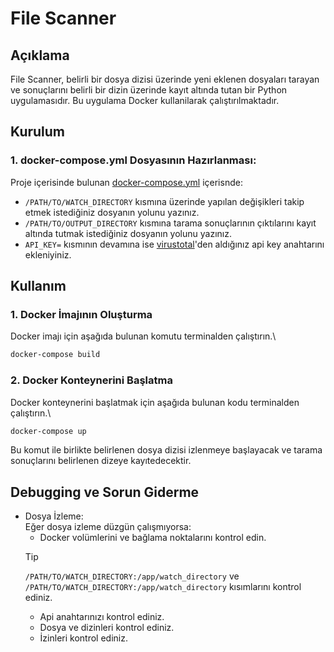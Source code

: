 # File Scanner
## Açıklama
File Scanner, belirli bir dosya dizisi üzerinde yeni eklenen dosyaları tarayan ve sonuçlarını belirli bir dizin üzerinde kayıt
altında tutan bir Python uygulamasıdır. Bu uygulama Docker kullanilarak çalıştırılmaktadır.
## Kurulum
### 1. docker-compose.yml Dosyasının Hazırlanması:
Proje içerisinde bulunan [docker-compose.yml](docker-compose.yml) içerisnde:
- `/PATH/TO/WATCH_DIRECTORY` kısmına üzerinde yapılan değişikleri takip etmek istediğiniz dosyanın yolunu yazınız.
- `/PATH/TO/OUTPUT_DIRECTORY` kısmına tarama sonuçlarının çıktılarını kayıt altında tutmak istediğiniz dosyanın yolunu yazınız.
- `API_KEY=` kısmının devamına ise [virustotal](https://www.virustotal.com/)'den aldığınız api key anahtarını ekleniyiniz.
## Kullanım
### 1. Docker İmajının Oluşturma
Docker imajı için aşağıda bulunan komutu terminalden çalıştırın.\
```sh 
docker-compose build
```
### 2. Docker Konteynerini Başlatma
Docker konteynerini başlatmak için aşağıda bulunan kodu terminalden çalıştırın.\
```sh 
docker-compose up
```
Bu komut ile birlikte belirlenen dosya dizisi izlenmeye başlayacak ve tarama sonuçlarını belirlenen dizeye kayıtedecektir.
## Debugging ve Sorun Giderme
- Dosya İzleme:\
    Eğer dosya izleme düzgün çalışmıyorsa:
  - Docker volümlerini ve bağlama noktalarını kontrol edin.
  > [!TIP]
  > `/PATH/TO/WATCH_DIRECTORY:/app/watch_directory` ve `/PATH/TO/WATCH_DIRECTORY:/app/watch_directory` kısımlarını kontrol ediniz.
  - Api anahtarınızı kontrol ediniz.
  - Dosya ve dizinleri kontrol ediniz.
  - İzinleri kontrol ediniz.